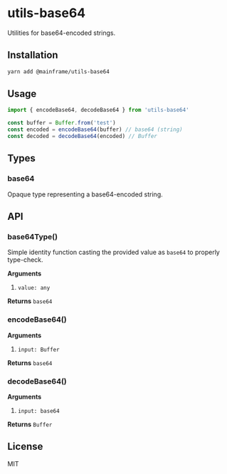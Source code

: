 # utils-base64

Utilities for base64-encoded strings.

## Installation

```sh
yarn add @mainframe/utils-base64
```

## Usage

```js
import { encodeBase64, decodeBase64 } from 'utils-base64'

const buffer = Buffer.from('test')
const encoded = encodeBase64(buffer) // base64 (string)
const decoded = decodeBase64(encoded) // Buffer
```

## Types

### base64

Opaque type representing a base64-encoded string.

## API

### base64Type()

Simple identity function casting the provided value as `base64` to properly type-check.

**Arguments**

1.  `value: any`

**Returns** `base64`

### encodeBase64()

**Arguments**

1.  `input: Buffer`

**Returns** `base64`

### decodeBase64()

**Arguments**

1.  `input: base64`

**Returns** `Buffer`

## License

MIT
